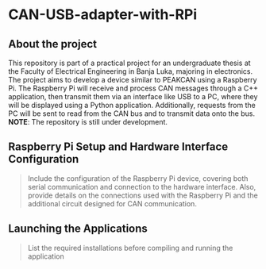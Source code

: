 # CAN-USB-adapter-with-RPi

## About the project
This repository is part of a practical project for an undergraduate thesis at the Faculty of Electrical Engineering in Banja Luka, majoring in electronics. The project aims to develop a device similar to PEAKCAN using a Raspberry Pi. The Raspberry Pi will receive and process CAN messages through a C++ application, then transmit them via an interface like USB to a PC, where they will be displayed using a Python application. Additionally, requests from the PC will be sent to read from the CAN bus and to transmit data onto the bus. 
**NOTE**: The repository is still under development.

## Raspberry Pi Setup and Hardware Interface Configuration
> Include the configuration of the Raspberry Pi device, covering both serial communication and connection to the hardware interface. Also, provide details on the connections used with the Raspberry Pi and the additional circuit designed for CAN communication.
## Launching the Applications

> List the required installations before compiling and running the application
